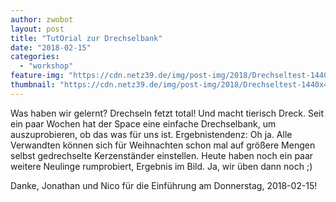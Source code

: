 ```yaml
---
author: zwobot
layout: post
title: "TutOrial zur Drechselbank"
date: "2018-02-15"
categories: 
  - "workshop"
feature-img: "https://cdn.netz39.de/img/post-img/2018/Drechseltest-1440x486.jpg"
thumbnail: "https://cdn.netz39.de/img/post-img/2018/Drechseltest-1440x486.jpg"
---
```


Was haben wir gelernt? Drechseln fetzt total! Und macht tierisch Dreck. Seit ein paar Wochen hat der Space eine einfache Drechselbank, um auszuprobieren, ob das was für uns ist. Ergebnistendenz: Oh ja. Alle Verwandten können sich für Weihnachten schon mal auf größere Mengen selbst gedrechselte Kerzenständer einstellen. Heute haben noch ein paar weitere Neulinge rumprobiert, Ergebnis im Bild. Ja, wir üben dann noch ;)

Danke, Jonathan und Nico für die Einführung am Donnerstag, 2018-02-15!
